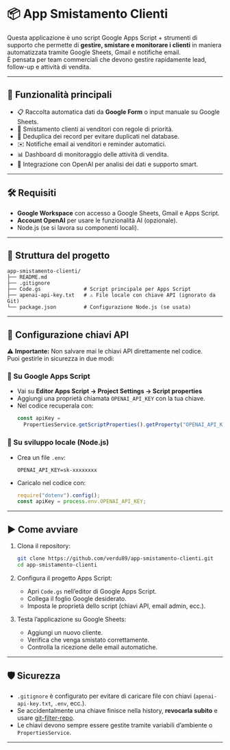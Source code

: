 # 📦 App Smistamento Clienti

Questa applicazione è uno script Google Apps Script + strumenti di supporto che permette di **gestire, smistare e monitorare i clienti** in maniera automatizzata tramite Google Sheets, Gmail e notifiche email.  
È pensata per team commerciali che devono gestire rapidamente lead, follow-up e attività di vendita.

---

## 🚀 Funzionalità principali

- 📋 Raccolta automatica dati da **Google Form** o input manuale su Google Sheets.
- 🔄 Smistamento clienti ai venditori con regole di priorità.
- 🧹 Deduplica dei record per evitare duplicati nel database.
- ✉️ Notifiche email ai venditori e reminder automatici.
- 📊 Dashboard di monitoraggio delle attività di vendita.
- 🤖 Integrazione con OpenAI per analisi dei dati e supporto smart.

---

## 🛠️ Requisiti

- **Google Workspace** con accesso a Google Sheets, Gmail e Apps Script.
- **Account OpenAI** per usare le funzionalità AI (opzionale).
- Node.js (se si lavora su componenti locali).

---

## 📂 Struttura del progetto

```
app-smistamento-clienti/
├── README.md
├── .gitignore
├── Code.gs              # Script principale per Apps Script
├── apenai-api-key.txt   # ⚠️ File locale con chiave API (ignorato da Git)
└── package.json         # Configurazione Node.js (se usata)
```

---

## 🔑 Configurazione chiavi API

⚠️ **Importante:** Non salvare mai le chiavi API direttamente nel codice.  
Puoi gestirle in sicurezza in due modi:

### 🔐 Su Google Apps Script

- Vai su **Editor Apps Script → Project Settings → Script properties**
- Aggiungi una proprietà chiamata `OPENAI_API_KEY` con la tua chiave.
- Nel codice recuperala con:
  ```javascript
  const apiKey =
    PropertiesService.getScriptProperties().getProperty("OPENAI_API_KEY");
  ```

### 🔐 Su sviluppo locale (Node.js)

- Crea un file `.env`:
  ```env
  OPENAI_API_KEY=sk-xxxxxxxx
  ```
- Caricalo nel codice con:
  ```js
  require("dotenv").config();
  const apiKey = process.env.OPENAI_API_KEY;
  ```

---

## ▶️ Come avviare

1. Clona il repository:

   ```bash
   git clone https://github.com/verdu89/app-smistamento-clienti.git
   cd app-smistamento-clienti
   ```

2. Configura il progetto Apps Script:

   - Apri `Code.gs` nell’editor di Google Apps Script.
   - Collega il foglio Google desiderato.
   - Imposta le proprietà dello script (chiavi API, email admin, ecc.).

3. Testa l’applicazione su Google Sheets:
   - Aggiungi un nuovo cliente.
   - Verifica che venga smistato correttamente.
   - Controlla la ricezione delle email automatiche.

---

## 🛡️ Sicurezza

- `.gitignore` è configurato per evitare di caricare file con chiavi (`apenai-api-key.txt`, `.env`, ecc.).
- Se accidentalmente una chiave finisce nella history, **revocarla subito** e usare [git-filter-repo](https://github.com/newren/git-filter-repo).
- Le chiavi devono sempre essere gestite tramite variabili d’ambiente o `PropertiesService`.

---
